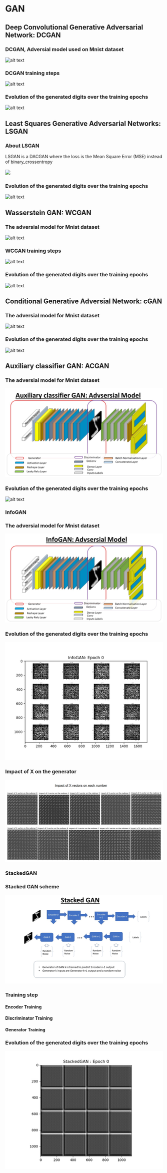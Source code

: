 # GAN



## Deep Convolutional Generative Adversarial Network: DCGAN

### DCGAN, Adversial model used on Mnist dataset
![alt text](https://github.com/nakmuaycoder/Testing-on-minst-MNIST/blob/master/img/GAN/dcgan.jpg)

### DCGAN training steps
![alt text](https://github.com/nakmuaycoder/Testing-on-minst-MNIST/blob/master/img/GAN/dcgan2.jpg)

### Evolution of the generated digits over the training epochs 
![alt text](https://github.com/nakmuaycoder/Testing-on-minst-MNIST/blob/master/img/GAN/dcgan.gif)



## Least Squares Generative Adversarial Networks: LSGAN

### About LSGAN
LSGAN is a DACGAN where the loss is the Mean Square Error (MSE) instead of binary_crossentropy <br>
<br>
 <img src='https://render.githubusercontent.com/render/math?math=$ \displaystyle MSE( x,\hat{x}) = \sum_{i \in \mathcal{I} } ( x_{i} - \hat{x}_{i} )^{2}$'>



### Evolution of the generated digits over the training epochs 
![alt text](https://github.com/nakmuaycoder/Testing-on-minst-MNIST/blob/master/img/GAN/lsgan.gif)



## Wasserstein GAN: WCGAN

### The adversial model for Mnist dataset
![alt text](https://github.com/nakmuaycoder/Testing-on-minst-MNIST/blob/master/img/GAN/wgan2.jpg)

### WCGAN training steps
![alt text](https://github.com/nakmuaycoder/Testing-on-minst-MNIST/blob/master/img/GAN/wgan1.jpg)

### Evolution of the generated digits over the training epochs 
![alt text](https://github.com/nakmuaycoder/Testing-on-minst-MNIST/blob/master/img/GAN/wgan.gif)




## Conditional Generative Adversial Network: cGAN

### The adversial model for Mnist dataset
![alt text](https://github.com/nakmuaycoder/Testing-on-minst-MNIST/blob/master/img/GAN/cgan.jpg)

### Evolution of the generated digits over the training epochs 
![alt text](https://github.com/nakmuaycoder/Testing-on-minst-MNIST/blob/master/img/GAN/cgan.gif)


## Auxiliary classifier GAN: ACGAN

### The adversial model for Mnist dataset
![alt text](https://github.com/nakmuaycoder/Testing-on-minst-MNIST/blob/master/img/GAN/acgan.jpg)


### Evolution of the generated digits over the training epochs 
![alt text](https://github.com/nakmuaycoder/Testing-on-minst-MNIST/blob/master/img/GAN/ACGAN.gif)



### InfoGAN

### The adversial model for Mnist dataset
![alt text](https://github.com/nakmuaycoder/Testing-on-minst-MNIST/blob/master/img/GAN/InfoGAN1.jpg)

### Evolution of the generated digits over the training epochs 
![alt text](https://github.com/nakmuaycoder/Testing-on-minst-MNIST/blob/master/img/GAN/InfoGAN.gif)

### Impact of X on the generator
![alt text](https://github.com/nakmuaycoder/Testing-on-minst-MNIST/blob/master/img/GAN/allDigits.png)



### StackedGAN

### Stacked GAN scheme
![alt_text](https://github.com/nakmuaycoder/Testing-on-minst-MNIST/blob/master/img/GAN/stackedGan1.jpg)

### Training step

#### Encoder Training


#### Discriminator Training
#### Generator Training

### Evolution of the generated digits over the training epochs 
![alt text](https://github.com/nakmuaycoder/Testing-on-minst-MNIST/blob/master/img/GAN/StackedGAN.gif)




